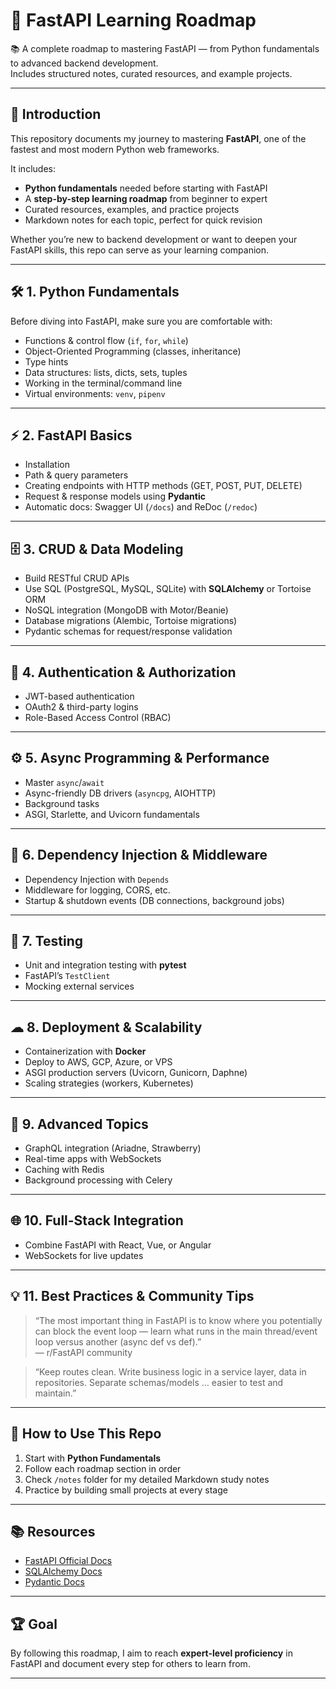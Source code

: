 # 🚀 FastAPI Learning Roadmap

📚 A complete roadmap to mastering FastAPI — from Python fundamentals to advanced backend development.  
Includes structured notes, curated resources, and example projects.

---

## 📖 Introduction

This repository documents my journey to mastering **FastAPI**, one of the fastest and most modern Python web frameworks.  

It includes:
- **Python fundamentals** needed before starting with FastAPI  
- A **step-by-step learning roadmap** from beginner to expert  
- Curated resources, examples, and practice projects  
- Markdown notes for each topic, perfect for quick revision  

Whether you’re new to backend development or want to deepen your FastAPI skills, this repo can serve as your learning companion.

---

## 🛠 1. Python Fundamentals

Before diving into FastAPI, make sure you are comfortable with:
- Functions & control flow (`if`, `for`, `while`)
- Object-Oriented Programming (classes, inheritance)
- Type hints
- Data structures: lists, dicts, sets, tuples
- Working in the terminal/command line
- Virtual environments: `venv`, `pipenv`

---

## ⚡ 2. FastAPI Basics
- Installation
- Path & query parameters
- Creating endpoints with HTTP methods (GET, POST, PUT, DELETE)
- Request & response models using **Pydantic**
- Automatic docs: Swagger UI (`/docs`) and ReDoc (`/redoc`)

---

## 🗄 3. CRUD & Data Modeling
- Build RESTful CRUD APIs
- Use SQL (PostgreSQL, MySQL, SQLite) with **SQLAlchemy** or Tortoise ORM
- NoSQL integration (MongoDB with Motor/Beanie)
- Database migrations (Alembic, Tortoise migrations)
- Pydantic schemas for request/response validation

---

## 🔐 4. Authentication & Authorization
- JWT-based authentication
- OAuth2 & third-party logins
- Role-Based Access Control (RBAC)

---

## ⚙ 5. Async Programming & Performance
- Master `async`/`await`
- Async-friendly DB drivers (`asyncpg`, AIOHTTP)
- Background tasks
- ASGI, Starlette, and Uvicorn fundamentals

---

## 🔌 6. Dependency Injection & Middleware
- Dependency Injection with `Depends`
- Middleware for logging, CORS, etc.
- Startup & shutdown events (DB connections, background jobs)

---

## 🧪 7. Testing
- Unit and integration testing with **pytest**
- FastAPI’s `TestClient`
- Mocking external services

---

## ☁ 8. Deployment & Scalability
- Containerization with **Docker**
- Deploy to AWS, GCP, Azure, or VPS
- ASGI production servers (Uvicorn, Gunicorn, Daphne)
- Scaling strategies (workers, Kubernetes)

---

## 🎯 9. Advanced Topics
- GraphQL integration (Ariadne, Strawberry)
- Real-time apps with WebSockets
- Caching with Redis
- Background processing with Celery

---

## 🌐 10. Full-Stack Integration
- Combine FastAPI with React, Vue, or Angular
- WebSockets for live updates

---

## 💡 11. Best Practices & Community Tips
> “The most important thing in FastAPI is to know where you potentially can block the event loop — learn what runs in the main thread/event loop versus another (async def vs def).”  
> — r/FastAPI community

> “Keep routes clean. Write business logic in a service layer, data in repositories. Separate schemas/models … easier to test and maintain.”

---

## 📌 How to Use This Repo
1. Start with **Python Fundamentals**
2. Follow each roadmap section in order
3. Check `/notes` folder for my detailed Markdown study notes
4. Practice by building small projects at every stage

---

## 📚 Resources
- [FastAPI Official Docs](https://fastapi.tiangolo.com)
- [SQLAlchemy Docs](https://docs.sqlalchemy.org)
- [Pydantic Docs](https://docs.pydantic.dev)

---

## 🏆 Goal
By following this roadmap, I aim to reach **expert-level proficiency** in FastAPI and document every step for others to learn from.

---
